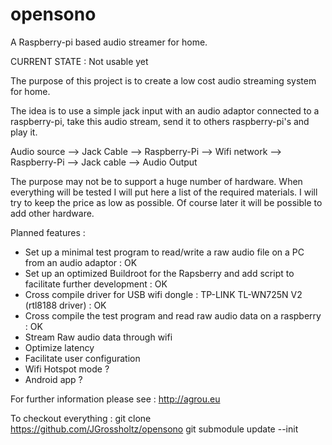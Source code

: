 opensono
========

A Raspberry-pi based audio streamer for home.

CURRENT STATE : Not usable yet

The purpose of this project is to create a low cost audio streaming system for home.

The idea is to use a simple jack input with an audio adaptor connected to a raspberry-pi, take this audio stream, send it to others raspberry-pi's and play it.

Audio source --> Jack Cable --> Raspberry-Pi --> Wifi network --> Raspberry-Pi --> Jack cable --> Audio Output

The purpose may not be to support a huge number of hardware. When everything will be tested I will put here a list of the required materials. I will try to keep the price as low as possible. Of course later it will be possible to add other hardware.


Planned features :
- Set up a minimal test program to read/write a raw audio file on a PC from an audio adaptor : OK
- Set up an optimized Buildroot for the Rapsberry and add script to facilitate further development : OK
- Cross compile driver for USB wifi dongle  : TP-LINK TL-WN725N V2 (rtl8188 driver) : OK
- Cross compile the test program and read raw audio data on a raspberry : OK
- Stream Raw audio data through wifi
- Optimize latency
- Facilitate user configuration 
- Wifi Hotspot mode ?
- Android app ?

For further information please see : http://agrou.eu



To checkout everything :
git clone https://github.com/JGrossholtz/opensono
git submodule update --init

